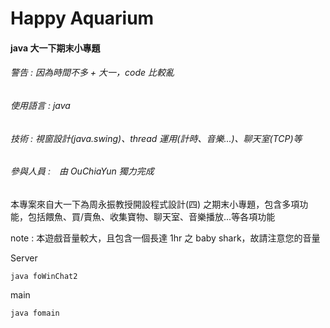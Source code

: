 # Happy Aquarium

#### java 大一下期末小專題

###### 警告 : 因為時間不多 + 大一，code 比較亂

###### 使用語言 : java

###### 技術 : 視窗設計(java.swing)、thread 運用(計時、音樂...)、聊天室(TCP)等

###### 參與人員 :　由 OuChiaYun 獨力完成

本專案來自大一下為周永振教授開設程式設計(四) 之期末小專題，包含多項功能，包括餵魚、買/賣魚、收集寶物、聊天室、音樂播放...等各項功能

note : 本遊戲音量較大，且包含一個長達 1hr 之 baby shark，故請注意您的音量

Server

```
java foWinChat2
```

main

```
java fomain
```
